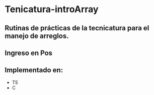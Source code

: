 # Tenicatura-introArray
## Rutinas de prácticas de la tecnicatura para el manejo de arreglos.
## Ingreso en Pos
## Implementado en:
  - TS
  - C
  
